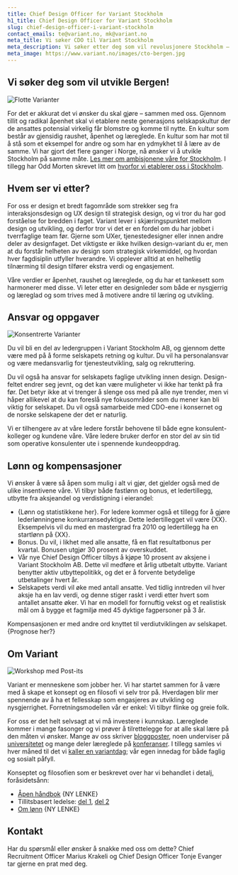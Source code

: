 ```yaml
---
title: Chief Design Officer for Variant Stockholm
h1_title: Chief Design Officer for Variant Stockholm
slug: chief-design-officer-i-variant-stockholm
contact_emails: te@variant.no, mk@variant.no
meta_title: Vi søker CDO til Variant Stockholm
meta_description: Vi søker etter deg som vil revolusjonere Stockholm – sammen med flere og sammen med oss!
meta_image: https://www.variant.no/images/cto-bergen.jpg
---
```


## Vi søker deg som vil utvikle Bergen!

![Flotte Varianter](/images/design-takterasse.png)

For det er akkurat det vi ønsker du skal gjøre – sammen med oss. Gjennom tillit og radikal åpenhet skal vi etablere neste generasjons selskapskultur der de ansattes potensial virkelig får blomstre og komme til nytte. En kultur som består av gjensidig raushet, åpenhet og læreglede. En kultur som har mot til å stå som et eksempel for andre og som har en ydmykhet til å lære av de samme. Vi har gjort det flere ganger i Norge, nå ønsker vi å utvikle Stockholm på samme måte. [Les mer om ambisjonene våre for Stockholm](https://www.variant.se/vyer). I tillegg har Odd Morten skrevet litt om [hvorfor vi etablerer oss i Stockholm](https://blog.variant.no/hej-stockholm-ebf1309eb32a).

## Hvem ser vi etter?

For oss er design et bredt fagområde som strekker seg fra interaksjonsdesign og UX design til strategisk design, og vi tror du har god forståelse for bredden i faget. Variant lever i skjæringspunktet mellom design og utvikling, og derfor tror vi det er en fordel om du har jobbet i tverrfaglige team før. Gjerne som UXer, tjenestedesigner eller innen andre deler av designfaget. Det viktigste er ikke hvilken design-variant du er, men at du forstår helheten av design som strategisk virkemiddel, og hvordan hver fagdisiplin utfyller hverandre. Vi opplever alltid at en helhetlig tilnærming til design tilfører ekstra verdi og engasjement.

Våre verdier er åpenhet, raushet og læreglede, og du har et tankesett som harmonerer med disse. Vi leter etter en designleder som både er nysgjerrig og læreglad og som trives med å motivere andre til læring og utvikling.

## Ansvar og oppgaver

<div class="left blob1"><img alt="Konsentrerte Varianter" src="/images/design-konsentrert.png"/></div>

Du vil bli en del av ledergruppen i Variant Stockholm AB, og gjennom dette være med på å forme selskapets retning og kultur. Du vil ha personalansvar og være medansvarlig for tjenesteutvikling, salg og rekruttering.

Du vil også ha ansvar for selskapets faglige utvikling innen design. Design-feltet endrer seg jevnt, og det kan være muligheter vi ikke har tenkt på fra før. Det betyr ikke at vi trenger å slenge oss med på alle nye trender, men vi håper allikevel at du kan foreslå nye fokusområder som du mener kan bli viktig for selskapet. Du vil også samarbeide med CDO-ene i konsernet og de norske selskapene der det er naturlig.

Vi er tilhengere av at våre ledere forstår behovene til både egne konsulent-kolleger og kundene våre. Våre ledere bruker derfor en stor del av sin tid som operative konsulenter ute i spennende kundeoppdrag.

## Lønn og kompensasjoner

Vi ønsker å være så åpen som mulig i alt vi gjør, det gjelder også med de ulike insentivene våre. Vi tilbyr både fastlønn og bonus, et ledertillegg, utbytte fra aksjeandel og verdistigning i eierandel:

- {Lønn og statistikkene her}. For ledere kommer også et tillegg for å gjøre lederlønningene konkurransedyktige. Dette ledertillegget vil være {XX}. Eksempelvis vil du med en mastergrad fra 2010 og ledertillegg ha en startlønn på {XX}.
- Bonus. Du vil, i likhet med alle ansatte, få en flat resultatbonus per kvartal. Bonusen utgjør 30 prosent av overskuddet.
- Vår nye Chief Design Officer tilbys å kjøpe 10 prosent av aksjene i Variant Stockholm AB. Dette vil medføre et årlig utbetalt utbytte. Variant benytter aktiv utbyttepolitikk, og det er å forvente betydelige utbetalinger hvert år.
- Selskapets verdi vil øke med antall ansatte. Ved tidlig inntreden vil hver aksje ha en lav verdi, og denne stiger raskt i verdi etter hvert som antallet ansatte øker. Vi har en modell for fornuftig vekst og et realistisk mål om å bygge et fagmiljø med 45 dyktige fagpersoner på 3 år.

Kompensasjonen er med andre ord knyttet til verdiutviklingen av selskapet. {Prognose her?}

## Om Variant

![Workshop med Post-its](/images/design-workshop.png)

Variant er menneskene som jobber her. Vi har startet sammen for å være med å skape et konsept og en filosofi vi selv tror på. Hverdagen blir mer spennende av å ha et fellesskap som engasjeres av utvikling og nysgjerrighet. Forretningsmodellen vår er enkel: Vi tilbyr flinke og greie folk.

For oss er det helt selvsagt at vi må investere i kunnskap. Læreglede kommer i mange fasonger og vi prøver å tilrettelegge for at alle skal lære på den måten vi ønsker. Mange av oss skriver [bloggposter](https://blog.variant.no/tagged/design), noen underviser på [universitetet](https://www.ntnu.edu/studies/courses/PD6014#tab=omEmnet) og mange deler læreglede på [konferanser](https://sthlm-2022.xconf.co/workshop#tonje-evanger-ellen-wagnild-antonsen). I tillegg samles vi hver måned til det vi [kaller en variantdag](https://blog.variant.no/tagged/variantdag); vår egen innedag for både faglig og sosialt påfyll.

Konseptet og filosofien som er beskrevet over har vi behandlet i detalj, foråsidetsånn:

- [Åpen håndbok](https://www.variant.se/handbok) {NY LENKE}
- Tillitsbasert ledelse: [del 1](https://medium.com/variant-as/tillitsbasert-ledelse-del-1-hva-og-hvorfor-86f6aa485cf9), [del 2](https://medium.com/variant-as/tillitsbasert-ledelse-del-2-sette-retning-449452fcc6a6)
- [Om lønn](https://medium.com/variant-as/bonusutbetaling-og-l%C3%B8nnsjusteringer-c6d340f0a6d) {NY LENKE}

## Kontakt

Har du spørsmål eller ønsker å snakke med oss om dette? Chief Recruitment Officer Marius Krakeli og Chief Design Officer Tonje Evanger tar gjerne en prat med deg.
